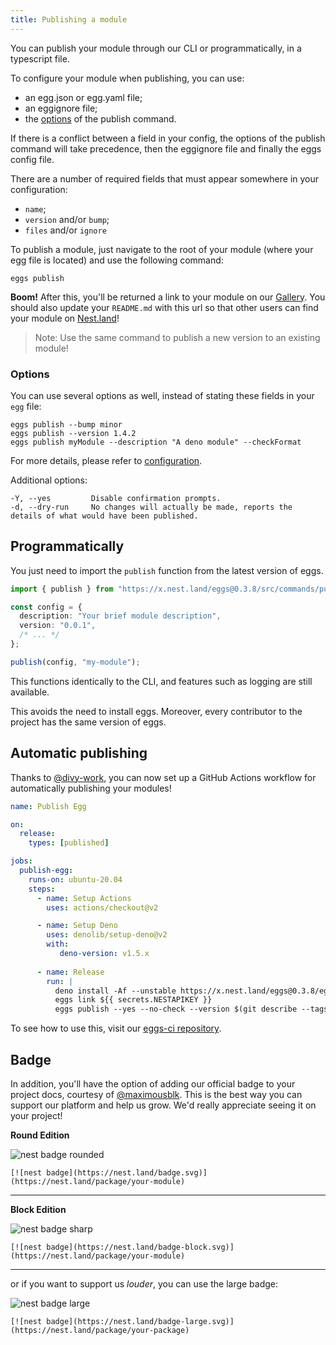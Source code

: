 ```yaml
---
title: Publishing a module
---
```


You can publish your module through our CLI or programmatically, in a typescript file.

To configure your module when publishing, you can use:

- an egg.json or egg.yaml file;
- an eggignore file;
- the [options](#options) of the publish command.

If there is a conflict between a field in your config, the options of the publish command will take precedence, then the eggignore file and finally the eggs config file.

There are a number of required fields that must appear somewhere in your configuration:

- `name`;
- `version` and/or `bump`;
- `files` and/or `ignore`

To publish a module, just navigate to the root of your module (where your egg file is located) and use the following command:

```shell script
eggs publish
```

**Boom!** After this, you'll be returned a link to your module on our [Gallery](https://nest.land/gallery). You should also update your `README.md` with this url so that other users can find your module on [Nest.land](https://nest.land)!

> Note: Use the same command to publish a new version to an existing module!

### Options

You can use several options as well, instead of stating these fields in your `egg` file:

```shell script
eggs publish --bump minor
eggs publish --version 1.4.2
eggs publish myModule --description "A deno module" --checkFormat
```

For more details, please refer to [configuration](configuration.md#field-information).

Additional options:

```
-Y, --yes         Disable confirmation prompts.
-d, --dry-run     No changes will actually be made, reports the details of what would have been published.
```

## Programmatically

You just need to import the `publish` function from the latest version of eggs.

```ts
import { publish } from "https://x.nest.land/eggs@0.3.8/src/commands/publish.ts";

const config = {
  description: "Your brief module description",
  version: "0.0.1",
  /* ... */
};

publish(config, "my-module");
```

This functions identically to the CLI, and features such as logging are still available.

This avoids the need to install eggs. Moreover, every contributor to the project has the same version of eggs.

## Automatic publishing

Thanks to [@divy-work](https://github.com/divy-work), you can now set up a GitHub Actions workflow for automatically publishing your modules!

```yml
name: Publish Egg

on:
  release:
    types: [published]

jobs:
  publish-egg:
    runs-on: ubuntu-20.04
    steps:
      - name: Setup Actions
        uses: actions/checkout@v2

      - name: Setup Deno
        uses: denolib/setup-deno@v2
        with:
           deno-version: v1.5.x
          
      - name: Release
        run: |
          deno install -Af --unstable https://x.nest.land/eggs@0.3.8/eggs.ts
          eggs link ${{ secrets.NESTAPIKEY }}
          eggs publish --yes --no-check --version $(git describe --tags $(git rev-list --tags --max-count=1))
```

To see how to use this, visit our [eggs-ci repository](https://github.com/nestdotland/eggs-ci).

## Badge

In addition, you'll have the option of adding our official badge to your project docs, courtesy of [@maximousblk](https://github.com/maximousblk). This is the best way you can support our platform and help us grow. We'd really appreciate seeing it on your project!

**Round Edition**

![nest badge rounded](https://nest.land/badge.svg)

```
[![nest badge](https://nest.land/badge.svg)](https://nest.land/package/your-module)
```

<hr />

**Block Edition**

![nest badge sharp](https://nest.land/badge-block.svg)

```
[![nest badge](https://nest.land/badge-block.svg)](https://nest.land/package/your-module)
```

<hr />

or if you want to support us _louder_, you can use the large badge:

![nest badge large](https://nest.land/badge-large.svg)

```
[![nest badge](https://nest.land/badge-large.svg)](https://nest.land/package/your-package)
```
